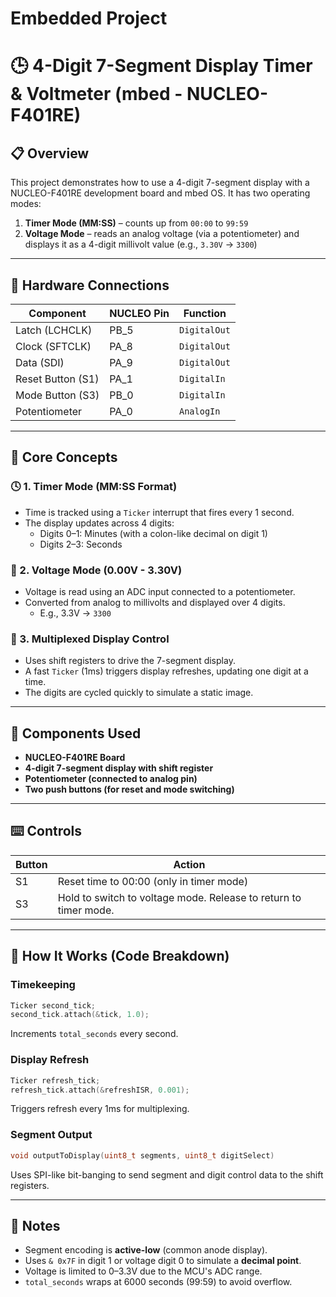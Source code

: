 # Embedded Project
# 🕒 4-Digit 7-Segment Display Timer & Voltmeter (mbed - NUCLEO-F401RE)

## 📋 Overview

This project demonstrates how to use a 4-digit 7-segment display with a NUCLEO-F401RE development board and mbed OS. It has two operating modes:

1. **Timer Mode (MM:SS)** – counts up from `00:00` to `99:59`
2. **Voltage Mode** – reads an analog voltage (via a potentiometer) and displays it as a 4-digit millivolt value (e.g., `3.30V` → `3300`)

---

## 🔌 Hardware Connections

| Component         | NUCLEO Pin | Function        |
|------------------|------------|-----------------|
| Latch (LCHCLK)   | PB_5       | `DigitalOut`    |
| Clock (SFTCLK)   | PA_8       | `DigitalOut`    |
| Data (SDI)       | PA_9       | `DigitalOut`    |
| Reset Button (S1)| PA_1       | `DigitalIn`     |
| Mode Button (S3) | PB_0       | `DigitalIn`     |
| Potentiometer    | PA_0       | `AnalogIn`      |

---

## 🧠 Core Concepts

### 🕓 1. Timer Mode (MM:SS Format)
- Time is tracked using a `Ticker` interrupt that fires every 1 second.
- The display updates across 4 digits:
  - Digits 0–1: Minutes (with a colon-like decimal on digit 1)
  - Digits 2–3: Seconds

### 🔋 2. Voltage Mode (0.00V - 3.30V)
- Voltage is read using an ADC input connected to a potentiometer.
- Converted from analog to millivolts and displayed over 4 digits.
  - E.g., 3.3V → `3300`

### 🔁 3. Multiplexed Display Control
- Uses shift registers to drive the 7-segment display.
- A fast `Ticker` (1ms) triggers display refreshes, updating one digit at a time.
- The digits are cycled quickly to simulate a static image.

---

## 🧱 Components Used

- **NUCLEO-F401RE Board**
- **4-digit 7-segment display with shift register**
- **Potentiometer (connected to analog pin)**
- **Two push buttons (for reset and mode switching)**

---

## ⌨️ Controls

| Button | Action                            |
|--------|-----------------------------------|
| S1     | Reset time to 00:00 (only in timer mode) |
| S3     | Hold to switch to voltage mode. Release to return to timer mode. |

---

## 🔧 How It Works (Code Breakdown)

### Timekeeping
```cpp
Ticker second_tick;
second_tick.attach(&tick, 1.0);
```
Increments `total_seconds` every second.

### Display Refresh
```cpp
Ticker refresh_tick;
refresh_tick.attach(&refreshISR, 0.001);
```
Triggers refresh every 1ms for multiplexing.

### Segment Output
```cpp
void outputToDisplay(uint8_t segments, uint8_t digitSelect)
```
Uses SPI-like bit-banging to send segment and digit control data to the shift registers.

---

## 🧪 Notes

- Segment encoding is **active-low** (common anode display).
- Uses `& 0x7F` in digit 1 or voltage digit 0 to simulate a **decimal point**.
- Voltage is limited to 0–3.3V due to the MCU's ADC range.
- `total_seconds` wraps at 6000 seconds (99:59) to avoid overflow.
